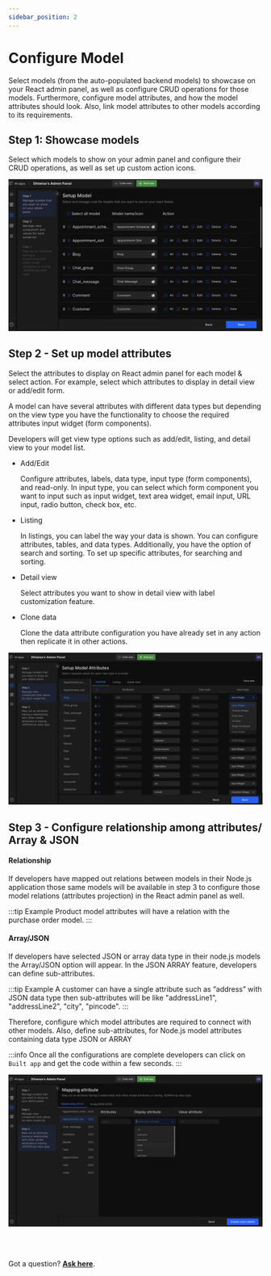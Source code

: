 ```yaml
---
sidebar_position: 2
---
```


# Configure Model

Select models (from the auto-populated backend models) to showcase on your React admin panel, as well as configure CRUD operations for those models. Furthermore, configure model attributes, and how the model attributes should look. Also, link model attributes to other models according to its requirements. 

## Step 1: Showcase models

Select which models to show on your admin panel and configure their CRUD operations, as well as set up custom action icons.

![Example banner](./images/model-setup.png)

## Step 2 - Set up model attributes

Select the attributes to display on React admin panel for each model & select action. For example, select which attributes to display in detail view or add/edit form. 

A model can have several attributes with different data types but depending on the view type you have the functionality to choose the required attributes input widget (form components). 

Developers will get view type options such as add/edit, listing, and detail view to your model list.

- <e className="hightlight">Add/Edit</e>

    Configure attributes, labels, data type, input type (form components), and read-only. In input type, you can select which form component you want to input such as input widget, text area widget, email input, URL input, radio button, check box, etc.

- <e className="hightlight">Listing</e>

    In listings, you can label the way your data is shown. You can configure attributes, tables, and data types. Additionally, you have the option of search and sorting. To set up specific attributes, for searching and sorting.

- <e className="hightlight">Detail view</e>

    Select attributes you want to show in detail view with label customization feature.

- <e className="hightlight">Clone data</e>

    Clone the data attribute configuration you have already set in any action then replicate it in other actions.  


![Example banner](./images/setup-model2.png)


## Step 3 - Configure relationship among attributes/ Array & JSON

<h4><e className="hightlight">Relationship</e></h4>

If developers have mapped out relations between models in their Node.js application those same models will be available in step 3 to configure those model relations (attributes projection) in the React admin panel as well. 

:::tip Example
Product model attributes will have a relation with the purchase order model. 
:::

<h4><e className="hightlight">Array/JSON</e></h4>

If developers have selected JSON or array data type in their node.js models the Array/JSON option will appear. In the JSON ARRAY feature, developers can define sub-attributes. 

:::tip Example
A customer can have a single attribute such as “address” with JSON data type then sub-attributes will be like "addressLine1", "addressLine2", "city", "pincode".
:::

Therefore, configure which model attributes are required to connect with other models. Also, define sub-attributes, for Node.js model attributes containing data type JSON or ARRAY

:::info
Once all the configurations are complete developers can click on `Built app` and get the code within a few seconds. 
:::

![Example banner](./images/setup-model3.png)

<br/>
<br/>

Got a question? [**Ask here**](https://discord.com/invite/rFMnCG5MZ7).